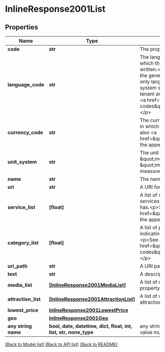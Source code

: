 # InlineResponse2001List


## Properties
Name | Type | Description | Notes
------------ | ------------- | ------------- | -------------
**code** | **str** | The properties unique code/ID. | 
**language_code** | **str** | The language code of the language in which the property description is written.&lt;p&gt;Please note that beside the general restrictions listed below only languages configured during system setup for your respective tenant are allowed.&lt;/p&gt;&lt;p&gt;See also &lt;a href&#x3D;\&quot;#isolanguage-codes\&quot;&gt;in the appendix&lt;/a&gt;.&lt;/p&gt; | 
**currency_code** | **str** | The currency code for the currency in which prices are returned.&lt;p&gt;See also &lt;a href&#x3D;\&quot;#currencycodes\&quot;&gt;in the appendix&lt;/a&gt;.&lt;/p&gt; | 
**unit_system** | **str** | The unit system (either \&quot;metric\&quot; or \&quot;imperial\&quot;) used for measurements. | 
**name** | **str** | The name of the property. | 
**uri** | **str** | A URI for the property. | 
**service_list** | **[float]** | A list of service codes indicating the services and amenities the property has.&lt;p&gt;See also &lt;a href&#x3D;\&quot;#servicecodes\&quot;&gt;in the appendix&lt;/a&gt;.&lt;/p&gt; | 
**category_list** | **[float]** | A list of property class type codes indicating the types of the property.&lt;p&gt;See also &lt;a href&#x3D;\&quot;#propertyclass-type-codes\&quot;&gt;in the appendix&lt;/a&gt;.&lt;/p&gt; | 
**uri_path** | **str** | A URI path for the property. | 
**text** | **str** | A description of the property. | 
**media_list** | [**[InlineResponse2001MediaList]**](InlineResponse2001MediaList.md) | A list of media objects for the property. | 
**attraction_list** | [**[InlineResponse2001AttractionList]**](InlineResponse2001AttractionList.md) | A list of objects describing the attractions available at the property. | 
**lowest_price** | [**InlineResponse2001LowestPrice**](InlineResponse2001LowestPrice.md) |  | 
**geo** | [**InlineResponse2001Geo**](InlineResponse2001Geo.md) |  | [optional] 
**any string name** | **bool, date, datetime, dict, float, int, list, str, none_type** | any string name can be used but the value must be the correct type | [optional]

[[Back to Model list]](../README.md#documentation-for-models) [[Back to API list]](../README.md#documentation-for-api-endpoints) [[Back to README]](../README.md)


